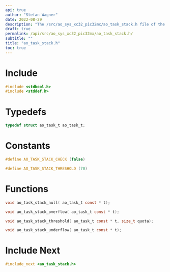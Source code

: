 ```yaml
---
api: true
author: "Stefan Wagner"
date: 2022-08-29
description: "The /src/ao_sys_xc32_pic32mx/ao_task_stack.h file of the ao real-time operating system."
draft: true
permalink: /api/src/ao_sys_xc32_pic32mx/ao_task_stack.h/
subtitle: ""
title: "ao_task_stack.h"
toc: true
---
```


# Include

```c
#include <stdbool.h>
#include <stddef.h>
```

# Typedefs

```c
typedef struct ao_task_t ao_task_t;
```

# Constants

```c
#define AO_TASK_STACK_CHECK (false)
```

```c
#define AO_TASK_STACK_THRESHOLD (70)
```

# Functions

```c
void ao_task_stack_null( ao_task_t const * t);
```

```c
void ao_task_stack_overflow( ao_task_t const * t);
```

```c
void ao_task_stack_threshold( ao_task_t const * t, size_t quota);
```

```c
void ao_task_stack_underflow( ao_task_t const * t);
```

# Include Next

```c
#include_next <ao_task_stack.h>
```

